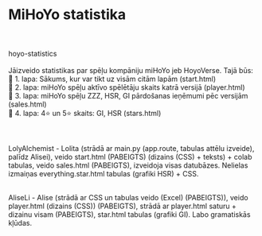 # MiHoYo statistika <br> <br>
hoyo-statistics <br> <br>
Jāizveido statistikas par spēļu kompāniju miHoYo jeb HoyoVerse. Tajā būs: <br>
🫧 1. lapa: Sākums, kur var tikt uz visām citām lapām (start.html)<br>
🫧 2. lapa: miHoYo spēļu aktīvo spēlētāju skaits katrā versijā (player.html) <br>
🫧 3. lapa: miHoYo spēļu ZZZ, HSR, GI pārdošanas ieņēmumi pēc versijām (sales.html) <br>
🫧 4. lapa: 4⭐ un 5⭐ skaits: GI, HSR (stars.html) <br> <br> <br>

LolyAlchemist - Lolita (strādā ar main.py (app.route, tabulas attēlu izveide), palīdz Alisei), veido start.html (PABEIGTS) (dizains (CSS) + teksts) + colab tabulas, veido sales.html (PABEIGTS), izveidoja visas datubāzes. Nelielas izmaiņas everything.star.html tabulas (grafiki HSR) + CSS. <br> <br>

AliseLi - Alise (strādā ar CSS un tabulas veido (Excel) (PABEIGTS)), veido player.html (dizains (CSS)) (PABEIGTS), strādā ar player.html saturu + dizainu visam (PABEIGTS), star.html tabulas (grafiki GI). Labo gramatiskās kļūdas.

